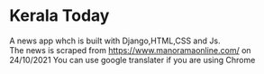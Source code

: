 # Kerala Today

A news app whch is built with Django,HTML,CSS and Js.<br>
The news is scraped from https://www.manoramaonline.com/ on 24/10/2021
You can use google translater if you are using Chrome
